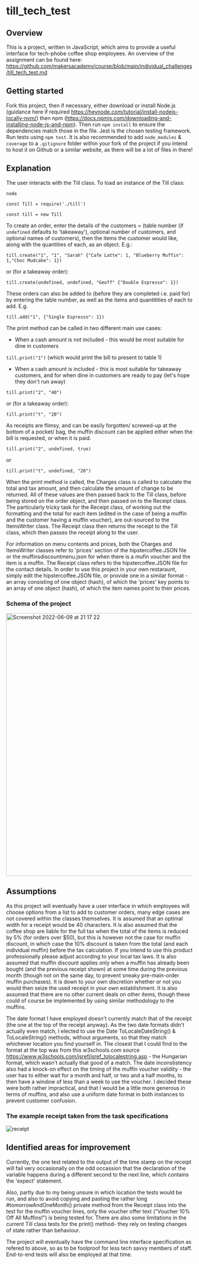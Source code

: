 # till_tech_test

## Overview
This is a project, written in JavaScript, which aims to provide a useful interface for tech-phobe coffee shop employees. An overview of the assignment can be found here: https://github.com/makersacademy/course/blob/main/individual_challenges/till_tech_test.md


## Getting started
Fork this project, then if necessary, either download or install Node.js (guidance here if required https://heynode.com/tutorial/install-nodejs-locally-nvm/) then npm (https://docs.npmjs.com/downloading-and-installing-node-js-and-npm). Then run `npm install` to ensure the dependencies match those in the file. Jest is the chosen testing framework. Run tests using `npm test`. It is also recommended to add `node_modules` & `coverage` to a `.gitignore` folder within your fork of the project if you intend to host it on Github or a similar website, as there will be a lot of files in there!


## Explanation
The user interacts with the Till class. To load an instance of the Till class:

`node`

`const Till = require('./till')`

`const till = new Till`

To create an order, enter the details of the customers = (table number (if `undefined` defaults to 'takeaway'), optional number of customers, and optional names of customers), then the items the customer would like, along with the quantities of each, as an object. E.g.:

`till.create("1", "1", "Sarah" {"Cafe Latte": 1, "Blueberry Muffin": 1,"Choc Mudcake": 1})`


or (for a takeaway order):


`till.create(undefined, undefined, "Geoff" {"Double Espresso": 1})`


These orders can also be added to (before they are completed i.e. paid for) by entering the table number, as well as the items and quantitities of each to add. E.g.

`till.add("1", {"Single Espresso": 1})`



The print method can be called in two different main use cases: 
- When a cash amount is not included - this would be most suitable for dine in customers

`till.print("1")`
(which would print the bill to present to table 1)

- When a cash amount is included - this is most suitable for takeaway customers, and for when dine in customers are ready to pay (let's hope they don't run away)

`till.print("2", "40")`

or (for a takeaway order):

`till.print("t", "20")`


As receipts are flimsy, and can be easily forgotten/ screwed-up at the bottom of a pocket/ bag, the muffin discount can be applied either when the bill is requested, or when it is paid.

`till.print("2", undefined, true)`

or

`till.print("t", undefined, "20")`

When the print method is called, the Charges class is called to calculate the total and tax amount, and then calculate the amount of change to be returned. All of these values are then passed back to the Till class, before being stored on the order object, and then passed on to the Receipt class. The particularly tricky task for the Receipt class, of working out the formatting and the total for each item (edited in the case of being a muffin and the customer having a muffin voucher), are out-sourced to the ItemsWriter class. The Receipt class then returns the receipt to the Till class, which then passes the receipt along to the user.

For information on menu contents and prices, both the Charges and ItemsWriter classes refer to 'prices' section of the hipstercoffee.JSON file or the muffinsdiscountmenu.json for when there is a mufin voucher and the item is a muffin. The Receipt class refers to the hipstercoffee.JSON file for the contact details. In order to use this project in your own restaraunt, simply edit the hipstercoffee.JSON file, or provide one in a similar format - an array consisting of one object (hash), of which the 'prices' key points to an array of one object (hash), of which the item names point to their prices.

### Schema of the project
<img width="707" alt="Screenshot 2022-06-09 at 21 17 22" src="https://user-images.githubusercontent.com/98953155/172936551-edbed103-d84a-4c64-a90f-2a28e4f09588.png">



## Assumptions
As this project will eventually have a user interface in which employees will choose options from a list to add to customer orders, many edge cases are not covered within the classes themselves. It is assumed that an optimal width for a receipt would be 40 characters. It is also assumed that the coffee shop are liable for the full tax when the total of the items is reduced by 5% (for orders over $50), but this is however not the case for muffin discount, in which case the 10% discount is taken from the total (and each individual muffin) before the tax calculation. If you intend to use this product professionally please adjust according to your local tax laws. It is also assumed that muffin discount applies only when a muffin has already been bought (and the previous receipt shown) at some time during the previous month (though not on the same day, to prevent sneaky pre-main-order muffin purchases). It is down to your own discretion whether or not you would then seize the used receipt in your own establishment. It is also assumed that there are no other current deals on other items, though these could of course be implemented by using similar methodology to the muffins.

The date format I have employed doesn't currently match that of the receipt (the one at the top of the receipt anyway). As the two date formats didn't actually even match, I elected to use the Date ToLocaleDateString() & ToLocaleString() methods, without arguments, so that they match whichever location you find yourself in. The closest that I could find to the format at the top was from this w3schools.com source https://www.w3schools.com/jsref/jsref_tolocalestring.asp - the Hungarian format, which wasn't actually that good of a match. The date inconstistency also had a knock-on effect on the timing of the muffin voucher validity -  the user has to either wait for a month and half, or two and a half months, to then have a window of less than a week to use the voucher. I decided these were both rather impractical, and that I would be a little more generous in terms of muffins, and also use a uniform date format in both instances to prevent customer confusion.


### The example receipt taken from the task specifications
![receipt](https://user-images.githubusercontent.com/98953155/170071613-31bc0f8d-c486-4992-8dda-fc90c1e2de3f.jpeg)


## Identified areas for improvement
Currently, the one test related to the output of the time stamp on the receipt will fail very occasionally on the odd occassion that the declaration of the variable happens during a different second to the next line, which contains the 'expect' statement. 

Also, partly due to my being unsure in which location the tests would be run, and also to avoid copying and pasting the rather long #tomorrowAndOneMonth() private method from the Receipt class into the test for the muffin voucher lines, only the voucher offer text ("Voucher 10% Off All Muffins!") is being tested for. There are also some limitations in the current Till class tests for the print() method- they rely on testing changes of state rather than behaviour.

The project will eventually have the command line interface specification as refered to above, so as to be foolproof for less tech savvy members of staff. End-to-end tests will also be employed at that time.

